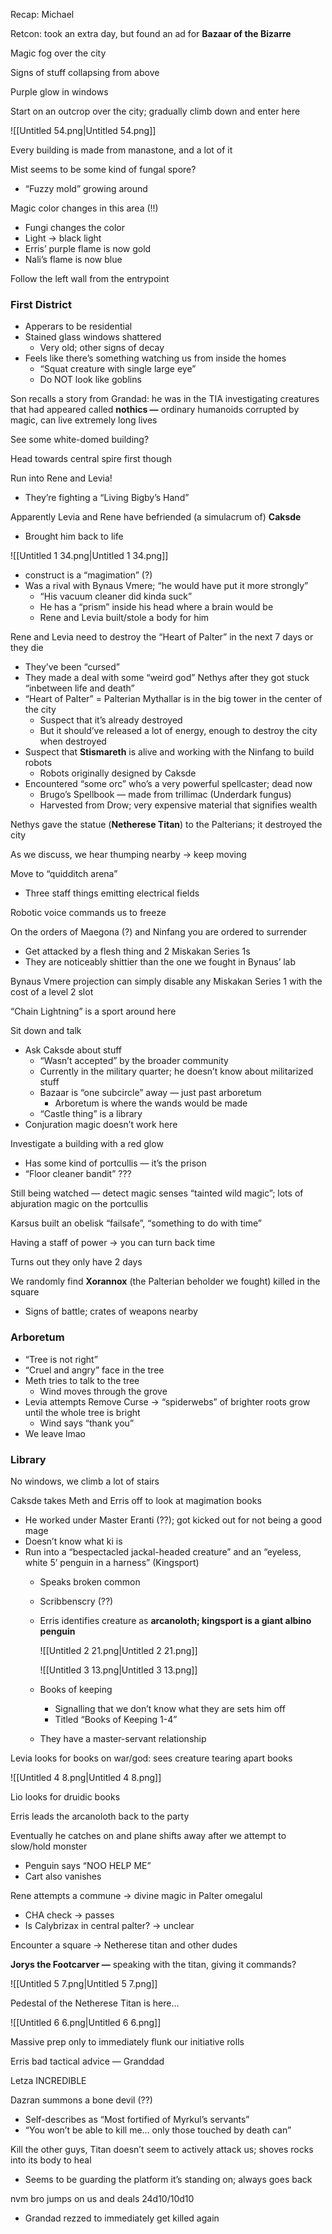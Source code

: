 Recap: Michael

Retcon: took an extra day, but found an ad for **Bazaar of the Bizarre**

Magic fog over the city

Signs of stuff collapsing from above

Purple glow in windows

Start on an outcrop over the city; gradually climb down and enter here

![[Untitled 54.png|Untitled 54.png]]

Every building is made from manastone, and a lot of it

Mist seems to be some kind of fungal spore?

- “Fuzzy mold” growing around

Magic color changes in this area (!!)

- Fungi changes the color
- Light → black light
- Erris’ purple flame is now gold
- Nali’s flame is now blue

  

Follow the left wall from the entrypoint

### First District

- Apperars to be residential
- Stained glass windows shattered
    - Very old; other signs of decay
- Feels like there’s something watching us from inside the homes
    - “Squat creature with single large eye”
    - Do NOT look like goblins

Son recalls a story from Grandad: he was in the TIA investigating creatures that had appeared called **nothics —** ordinary humanoids corrupted by magic, can live extremely long lives

See some white-domed building?

Head towards central spire first though

Run into Rene and Levia!

- They’re fighting a “Living Bigby’s Hand”

  

Apparently Levia and Rene have befriended (a simulacrum of) **Caksde**

- Brought him back to life

![[Untitled 1 34.png|Untitled 1 34.png]]

- construct is a “magimation” (?)
- Was a rival with Bynaus Vmere; “he would have put it more strongly”
    - “His vacuum cleaner did kinda suck”
    - He has a “prism” inside his head where a brain would be
    - Rene and Levia built/stole a body for him

Rene and Levia need to destroy the “Heart of Palter” in the next 7 days or they die

- They’ve been “cursed”
- They made a deal with some “weird god” Nethys after they got stuck “inbetween life and death”
- “Heart of Palter” = Palterian Mythallar is in the big tower in the center of the city
    - Suspect that it’s already destroyed
    - But it should’ve released a lot of energy, enough to destroy the city when destroyed
- Suspect that **Stismareth** is alive and working with the Ninfang to build robots
    - Robots originally designed by Caksde
- Encountered “some orc” who’s a very powerful spellcaster; dead now
    - Brugo’s Spellbook — made from trillimac (Underdark fungus)
    - Harvested from Drow; very expensive material that signifies wealth

Nethys gave the statue (**Netherese Titan**) to the Palterians; it destroyed the city

  

As we discuss, we hear thumping nearby → keep moving

  

Move to “quidditch arena”

- Three staff things emitting electrical fields

  

Robotic voice commands us to freeze

On the orders of Maegona (?) and Ninfang you are ordered to surrender

- Get attacked by a flesh thing and 2 Miskakan Series 1s
- They are noticeably shittier than the one we fought in Bynaus’ lab

Bynaus Vmere projection can simply disable any Miskakan Series 1 with the cost of a level 2 slot

“Chain Lightning” is a sport around here

  

Sit down and talk

- Ask Caksde about stuff
    - “Wasn’t accepted” by the broader community
    - Currently in the military quarter; he doesn’t know about militarized stuff
    - Bazaar is “one subcircle” away — just past arboretum
        - Arboretum is where the wands would be made
    - “Castle thing” is a library
- Conjuration magic doesn’t work here

  

Investigate a building with a red glow

- Has some kind of portcullis — it’s the prison
- “Floor cleaner bandit” ???

Still being watched — detect magic senses “tainted wild magic”; lots of abjuration magic on the portcullis

  

Karsus built an obelisk “failsafe”, “something to do with time”

Having a staff of power → you can turn back time

Turns out they only have 2 days

  

We randomly find **Xorannox** (the Palterian beholder we fought) killed in the square

- Signs of battle; crates of weapons nearby

  

### Arboretum

- “Tree is not right”
- “Cruel and angry” face in the tree
- Meth tries to talk to the tree
    - Wind moves through the grove
- Levia attempts Remove Curse → “spiderwebs” of brighter roots grow until the whole tree is bright
    - Wind says “thank you”
- We leave lmao

### Library

No windows, we climb a lot of stairs

Caksde takes Meth and Erris off to look at magimation books

- He worked under Master Eranti (??); got kicked out for not being a good mage
- Doesn’t know what ki is
- Run into a “bespectacled jackal-headed creature” and an “eyeless, white 5’ penguin in a harness” (Kingsport)
    - Speaks broken common
    - Scribbenscry (??)
    - Erris identifies creature as **arcanoloth; kingsport is a giant albino penguin**
        
        ![[Untitled 2 21.png|Untitled 2 21.png]]
        
        ![[Untitled 3 13.png|Untitled 3 13.png]]
        
    - Books of keeping
        - Signalling that we don’t know what they are sets him off
        - Titled “Books of Keeping 1-4”
    - They have a master-servant relationship

Levia looks for books on war/god: sees creature tearing apart books

![[Untitled 4 8.png|Untitled 4 8.png]]

Lio looks for druidic books

  

Erris leads the arcanoloth back to the party

Eventually he catches on and plane shifts away after we attempt to slow/hold monster

- Penguin says “NOO HELP ME”
- Cart also vanishes

Rene attempts a commune → divine magic in Palter omegalul

- CHA check → passes
- Is Calybrizax in central palter? → unclear

Encounter a square → Netherese titan and other dudes

**Jorys the Footcarver —** speaking with the titan, giving it commands?

![[Untitled 5 7.png|Untitled 5 7.png]]

Pedestal of the Netherese Titan is here…

![[Untitled 6 6.png|Untitled 6 6.png]]

Massive prep only to immediately flunk our initiative rolls

Erris bad tactical advice — Granddad

Letza INCREDIBLE

  

Dazran summons a bone devil (??)

- Self-describes as “Most fortified of Myrkul’s servants”
- “You won’t be able to kill me… only those touched by death can”

Kill the other guys, Titan doesn’t seem to actively attack us; shoves rocks into its body to heal

- Seems to be guarding the platform it’s standing on; always goes back

nvm bro jumps on us and deals 24d10/10d10

- Grandad rezzed to immediately get killed again